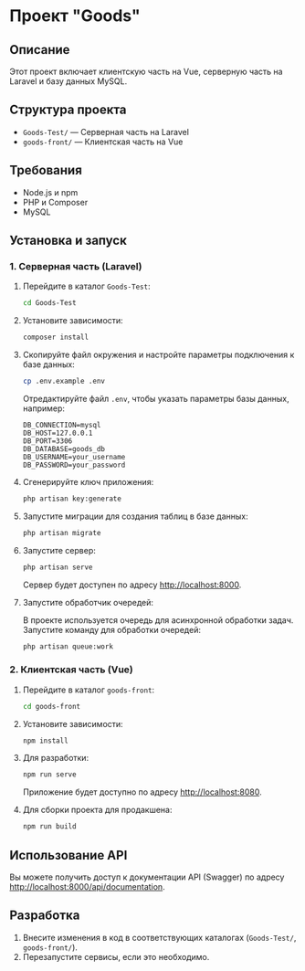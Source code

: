 # Проект "Goods"

## Описание

Этот проект включает клиентскую часть на Vue, серверную часть на Laravel и базу данных MySQL.

## Структура проекта

- `Goods-Test/` — Серверная часть на Laravel
- `goods-front/` — Клиентская часть на Vue

## Требования

- Node.js и npm
- PHP и Composer
- MySQL

## Установка и запуск

### 1. Серверная часть (Laravel)

1. Перейдите в каталог `Goods-Test`:

    ```bash
    cd Goods-Test
    ```

2. Установите зависимости:

    ```bash
    composer install
    ```

3. Скопируйте файл окружения и настройте параметры подключения к базе данных:

    ```bash
    cp .env.example .env
    ```

    Отредактируйте файл `.env`, чтобы указать параметры базы данных, например:

    ```dotenv
    DB_CONNECTION=mysql
    DB_HOST=127.0.0.1
    DB_PORT=3306
    DB_DATABASE=goods_db
    DB_USERNAME=your_username
    DB_PASSWORD=your_password
    ```

4. Сгенерируйте ключ приложения:

    ```bash
    php artisan key:generate
    ```

5. Запустите миграции для создания таблиц в базе данных:

    ```bash
    php artisan migrate
    ```

6. Запустите сервер:

    ```bash
    php artisan serve
    ```

    Сервер будет доступен по адресу [http://localhost:8000](http://localhost:8000).

7. Запустите обработчик очередей:

    В проекте используется очередь для асинхронной обработки задач. Запустите команду для обработки очередей:

    ```bash
    php artisan queue:work
    ```

### 2. Клиентская часть (Vue)

1. Перейдите в каталог `goods-front`:

    ```bash
    cd goods-front
    ```

2. Установите зависимости:

    ```bash
    npm install
    ```

3. Для разработки:

    ```bash
    npm run serve
    ```

    Приложение будет доступно по адресу [http://localhost:8080](http://localhost:8080).

4. Для сборки проекта для продакшена:

    ```bash
    npm run build
    ```

## Использование API

Вы можете получить доступ к документации API (Swagger) по адресу [http://localhost:8000/api/documentation](http://localhost:8000/api/documentation).

## Разработка

1. Внесите изменения в код в соответствующих каталогах (`Goods-Test/`, `goods-front/`).
2. Перезапустите сервисы, если это необходимо.
